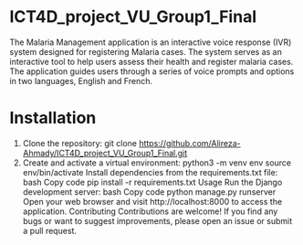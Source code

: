 # ICT4D_project_VU_Group1_Final
The Malaria Management application is an interactive voice response (IVR) system designed for registering Malaria cases. The system serves as an interactive tool to help users assess their health and register malaria cases. The application guides users through a series of voice prompts and options in two languages, English and French.

# Installation
1. Clone the repository:
git clone https://github.com/Alireza-Ahmady/ICT4D_project_VU_Group1_Final.git
2. Create and activate a virtual environment:
python3 -m venv env
source env/bin/activate
Install dependencies from the requirements.txt file:
bash
Copy code
pip install -r requirements.txt
Usage
Run the Django development server:
bash
Copy code
python manage.py runserver
Open your web browser and visit http://localhost:8000 to access the application.
Contributing
Contributions are welcome! If you find any bugs or want to suggest improvements, please open an issue or submit a pull request.
